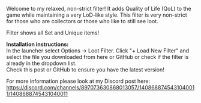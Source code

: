 Welcome to my relaxed, non-strict filter! It adds Quality of Life (QoL) to the game while maintaining a very LoD-like style. This filter is very non-strict for those who are collectors or those who like to still see loot.

Filter shows all Set and Unique items!

**Installation instructions:**  
In the launcher select Options -> Loot Filter. Click "+ Load New Filter" and select the file you downloaded from here or GitHub or check if the filter is already in the dropdown list.  
Check this post or GitHub to ensure you have the latest version!

For more information please look at my Discord post here: https://discord.com/channels/897073630868013057/1408688745431040011/1408688745431040011
